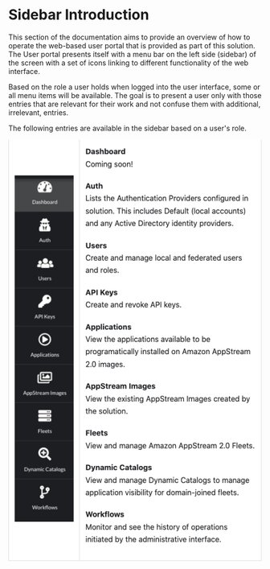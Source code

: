 # Sidebar Introduction

This section of the documentation aims to provide an overview of how to operate the web-based user portal that is provided as part of this solution. The User portal presents itself with a menu bar on the left side (sidebar) of the screen with a set of icons linking to different functionality of the web interface.

Based on the role a user holds when logged into the user interface, some or all menu items will be available. The goal is to present a user only with those entries that are relevant for their work and not confuse them with additional, irrelevant, entries.

The following entries are available in the sidebar based on a user's role.

![Sidebar Info](/SidebarInfo.png)
